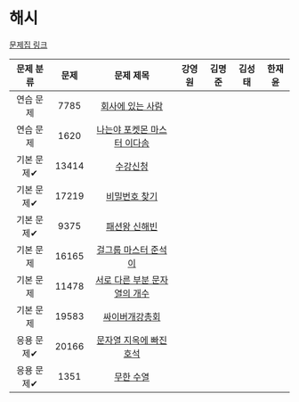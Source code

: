 # 해시

[문제집 링크](https://www.acmicpc.net/workbook/view/9063)

| 문제 분류 | 문제 | 문제 제목 | 강영원 | 김명준 | 김성태 | 한재윤 |
| :-: | :-: | :-: | :-: | --- | --- | --- |
| 연습 문제 | 7785 | [회사에 있는 사람](https://www.acmicpc.net/problem/7785) |   |   |   |   |
| 연습 문제 | 1620 | [나는야 포켓몬 마스터 이다솜](https://www.acmicpc.net/problem/1620) |   |   |   |   |
| 기본 문제✔ | 13414 | [수강신청](https://www.acmicpc.net/problem/13414) |   |   |   |   |
| 기본 문제✔ | 17219 | [비밀번호 찾기](https://www.acmicpc.net/problem/17219) |   |   |   |   |
| 기본 문제✔ | 9375 | [패션왕 신해빈](https://www.acmicpc.net/problem/9375) |   |   |   |   |
| 기본 문제 | 16165 | [걸그룹 마스터 준석이](https://www.acmicpc.net/problem/16165) |   |   |   |   |
| 기본 문제 | 11478 | [서로 다른 부분 문자열의 개수](https://www.acmicpc.net/problem/11478) |   |   |   |   |
| 기본 문제 | 19583 | [싸이버개강총회](https://www.acmicpc.net/problem/19583) |   |   |   |   |
| 응용 문제✔ | 20166 | [문자열 지옥에 빠진 호석](https://www.acmicpc.net/problem/20166) |   |   |   |   |
| 응용 문제✔ | 1351 | [무한 수열](https://www.acmicpc.net/problem/1351) |   |   |   |   |
